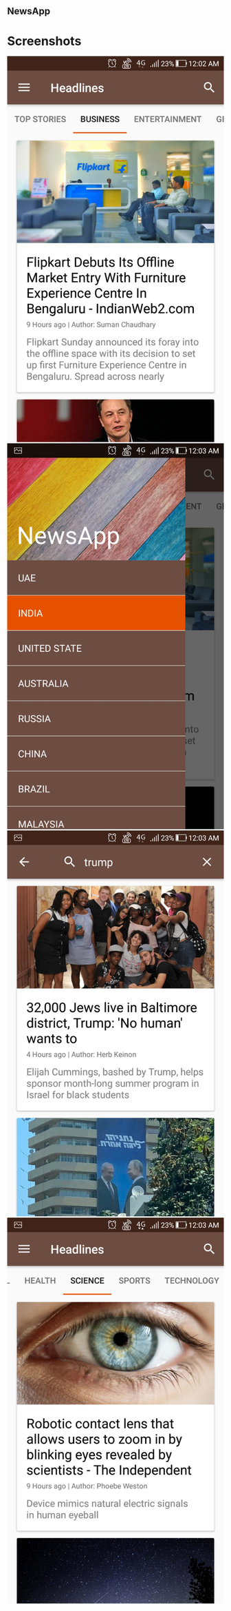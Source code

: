 ## NewsApp

# Screenshots
<img src="Images/Screenshot1.jpg" >
<img src="Images/Screenshot2.jpg" >
<img src="Images/Screenshot3.jpg" >
<img src="Images/Screenshot4.jpg" >



